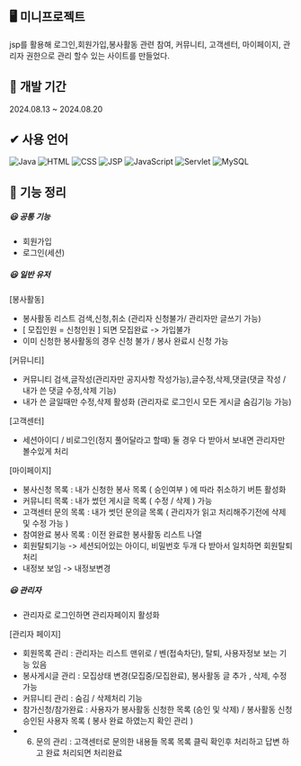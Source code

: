## 🖥 미니프로젝트 

jsp를 활용해 로그인,회원가입,봉사활동 관련 참여, 커뮤니티, 고객센터, 마이페이지, 관리자 권한으로 관리 할수 있는 사이트를 만들었다.

## 📝 개발 기간 

2024.08.13 ~ 2024.08.20

## ✔ 사용 언어

![Java](https://img.shields.io/badge/Java-blue) ![HTML](https://img.shields.io/badge/HTML-blue) ![CSS](https://img.shields.io/badge/CSS-blue) ![JSP](https://img.shields.io/badge/JSP-brightgreen) ![JavaScript](https://img.shields.io/badge/JavaScript-yellow)  ![Servlet](https://img.shields.io/badge/Servlet-green) ![MySQL](https://img.shields.io/badge/MySQL-blue)

## 🔧 기능 정리

##### 😃 공통 기능 


- 회원가입
- 로그인(세션)


##### 😃 일반 유저

[봉사활동] 
- 봉사활동 리스트 검색,신청,취소 (관리자 신청불가/ 관리자만 글쓰기 가능)
- [ 모집인원 = 신청인원 ] 되면 모집완료 -> 가입불가
- 이미 신청한 봉사활동의 경우 신청 불가 / 봉사 완료시 신청 가능

[커뮤니티]
- 커뮤니티 검색,글작성(관리자만 공지사항 작성가능),글수정,삭제,댓글(댓글 작성 / 내가 쓴 댓글 수정,삭제 기능) 
- 내가 쓴 글일때만 수정,삭제 활성화 (관리자로 로그인시 모든 게시글 숨김기능 가능) 

[고객센터]
- 세션아이디 / 비로그인(정지 풀어달라고 할때) 둘 경우 다 받아서 보내면 관리자만 볼수있게 처리

[마이페이지]
- 봉사신청 목록 : 내가 신청한 봉사 목록 ( 승인여부 ) 에 따라 취소하기 버튼 활성화 
- 커뮤니티 목록 : 내가 썼던 게시글 목록 ( 수정 / 삭제 ) 가능 
- 고객센터 문의 목록 : 내가 썻던 문의글 목록 ( 관리자가 읽고 처리해주기전에 삭제 및 수정 가능 ) 
- 참여완료 봉사 목록 : 이전 완료한 봉사활동 리스트 나열
- 회원탈퇴기능 -> 세션되어있는 아이디, 비밀번호 두개 다 받아서 일치하면 회원탈퇴 처리
- 내정보 보임 -> 내정보변경

##### 😃 관리자
- 관리자로 로그인하면 관리자페이지 활성화

[관리자 페이지]
- 회원목록 관리 : 관리자는 리스트 맨위로 /  벤(접속차단), 탈퇴, 사용자정보 보는 기능 있음 
- 봉사게시글 관리 : 모집상태 변경(모집중/모집완료), 봉사활동 글 추가 , 삭제, 수정 가능
- 커뮤니티 관리 : 숨김 / 삭제처리 기능
- 참가신청/참가완료 : 사용자가 봉사활동 신청한 목록 (승인 및 삭제) / 봉사활동 신청 승인된 사용자 목록 ( 봉사 완료 하였는지 확인 관리 )
- 6) 문의 관리 : 고객센터로 문의한 내용들 목록 목록 클릭 확인후 처리하고 답변 하고 완료 처리되면 처리완료 
